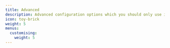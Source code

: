 ```yaml
---
title: Advanced
description: Advanced configuration options which you should only use in agreement with   Livingdocs.
icon: toy-brick
weight: 5
menus:
  customising:
    weight: 5
---
```

